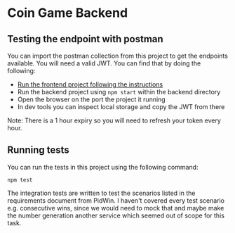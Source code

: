# Coin Game Backend

## Testing the endpoint with postman

You can import the postman collection from this project to get the endpoints available. You will need a valid JWT. You can find that by doing the following:

- [Run the frontend project following the instructions](../frontend/README.md)
- Run the backend project using ```npm start``` within the backend directory
- Open the browser on the port the project it running
- In dev tools you can inspect local storage and copy the JWT from there

Note: There is a 1 hour expiry so you will need to refresh your token every hour.

## Running tests

You can run the tests in this project using the following command:

``` npm test ```

The integration tests are written to test the scenarios listed in the requirements document from PidWin. I haven't covered every test scenario e.g. consecutive wins, since we would need to mock that and maybe make the number generation another service which seemed out of scope for this task.
